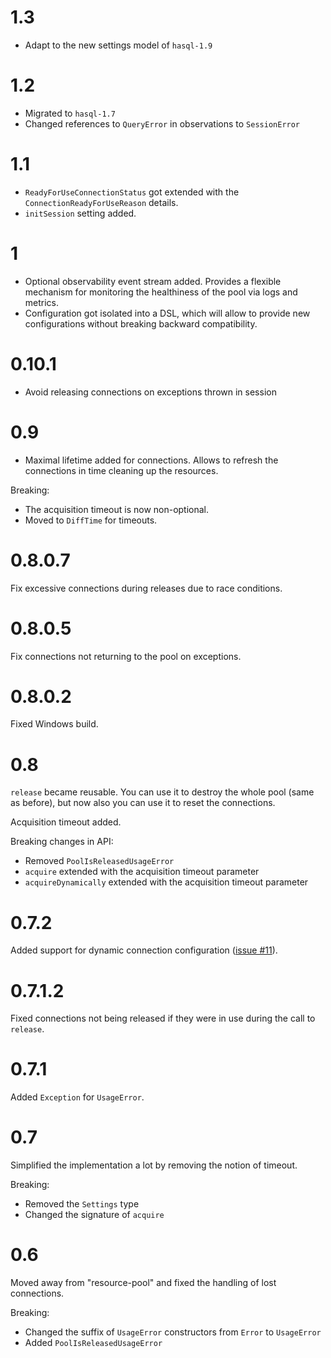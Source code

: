 # 1.3

- Adapt to the new settings model of `hasql-1.9`

# 1.2

- Migrated to `hasql-1.7`
- Changed references to `QueryError` in observations to `SessionError`

# 1.1

- `ReadyForUseConnectionStatus` got extended with the `ConnectionReadyForUseReason` details.
- `initSession` setting added.

# 1

- Optional observability event stream added. Provides a flexible mechanism for monitoring the healthiness of the pool via logs and metrics.
- Configuration got isolated into a DSL, which will allow to provide new configurations without breaking backward compatibility.

# 0.10.1

- Avoid releasing connections on exceptions thrown in session

# 0.9

- Maximal lifetime added for connections. Allows to refresh the connections in time cleaning up the resources.

Breaking:

- The acquisition timeout is now non-optional.
- Moved to `DiffTime` for timeouts.

# 0.8.0.7

Fix excessive connections during releases due to race conditions.

# 0.8.0.5

Fix connections not returning to the pool on exceptions.

# 0.8.0.2

Fixed Windows build.

# 0.8

`release` became reusable. You can use it to destroy the whole pool (same as before), but now also you can use it to reset the connections.

Acquisition timeout added.

Breaking changes in API:

- Removed `PoolIsReleasedUsageError`
- `acquire` extended with the acquisition timeout parameter
- `acquireDynamically` extended with the acquisition timeout parameter

# 0.7.2

Added support for dynamic connection configuration ([issue #11](https://github.com/nikita-volkov/hasql-pool/issues/11)).

# 0.7.1.2

Fixed connections not being released if they were in use during the call to `release`.

# 0.7.1

Added `Exception` for `UsageError`.

# 0.7

Simplified the implementation a lot by removing the notion of timeout.

Breaking:
- Removed the `Settings` type
- Changed the signature of `acquire`

# 0.6

Moved away from "resource-pool" and fixed the handling of lost connections.

Breaking:

- Changed the suffix of `UsageError` constructors from `Error` to `UsageError`
- Added `PoolIsReleasedUsageError`

